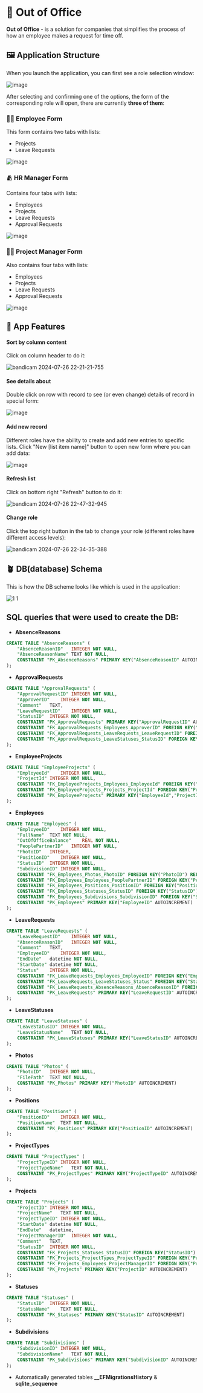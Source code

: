 # 🏢 Out of Office
**Out of Office** - is a solution for companies that simplifies the process of how an employee makes a request for time off.

## 🖼️ Application Structure
When you launch the application, you can first see a role selection window:

![image](https://github.com/user-attachments/assets/3cbeeabc-6e58-41b1-b519-91b3d74b065f)

After selecting and confirming one of the options, the form of the corresponding role will open, there are currently **three of them**:

### 🧑‍💼 Employee Form
This form contains two tabs with lists:
- Projects
- Leave Requests

![image](https://github.com/user-attachments/assets/c68f5ddf-7d6b-4e53-a5b0-d308c65ca779)

### 🫂 HR Manager Form
Contains four tabs with lists:
- Employees
- Projects
- Leave Requests
- Approval Requests

![image](https://github.com/user-attachments/assets/e4ada530-61f9-4834-b07b-36e78136b37f)

### 🤵‍♂️ Project Manager Form
Also contains four tabs with lists:
- Employees
- Projects
- Leave Requests
- Approval Requests

![image](https://github.com/user-attachments/assets/63b9def8-5c2b-43f0-8857-a681f9c32e83)

## 💪 App Features
#### Sort by column content
Click on column header to do it:

![bandicam 2024-07-26 22-21-21-755](https://github.com/user-attachments/assets/37b17cb2-8c33-4b62-aab5-bc7da97f9d50)

#### See details about
Double click on row with record to see (or even change) details of record in special form:

![image](https://github.com/user-attachments/assets/b1ba598f-8147-4b3a-aada-651695d87a98)

#### Add new record
Different roles have the ability to create and add new entries to specific lists. 
Click "New [list item name]" button to open new form where you can add data:

![image](https://github.com/user-attachments/assets/89e59c67-0e17-44e6-9ec3-4e14be0ddd80)

#### Refresh list
Click on bottom right "Refresh" button to do it:

![bandicam 2024-07-26 22-47-32-945](https://github.com/user-attachments/assets/79d5c899-05b8-47e6-9a76-54005fe9e298)

#### Change role
Click the top right button in the tab to change your role (different roles have different access levels):

![bandicam 2024-07-26 22-34-35-388](https://github.com/user-attachments/assets/f2d98d60-a3dc-404d-bbc0-4f21ce7cf03e)

## 🪴 DB(database) Schema
This is how the DB scheme looks like which is used in the application:

![1 1](https://github.com/user-attachments/assets/0738f5a8-eb4c-443d-8483-c03bd11b1551)

## SQL queries that were used to create the DB:

- **AbsenceReasons**
```sql
CREATE TABLE "AbsenceReasons" (
	"AbsenceReasonID"	INTEGER NOT NULL,
	"AbsenceReasonName"	TEXT NOT NULL,
	CONSTRAINT "PK_AbsenceReasons" PRIMARY KEY("AbsenceReasonID" AUTOINCREMENT)
);
```

- **ApprovalRequests**
```sql
CREATE TABLE "ApprovalRequests" (
	"ApprovalRequestID"	INTEGER NOT NULL,
	"ApproverID"	INTEGER NOT NULL,
	"Comment"	TEXT,
	"LeaveRequestID"	INTEGER NOT NULL,
	"StatusID"	INTEGER NOT NULL,
	CONSTRAINT "PK_ApprovalRequests" PRIMARY KEY("ApprovalRequestID" AUTOINCREMENT),
	CONSTRAINT "FK_ApprovalRequests_Employees_ApproverID" FOREIGN KEY("ApproverID") REFERENCES "Employees"("EmployeeID"),
	CONSTRAINT "FK_ApprovalRequests_LeaveRequests_LeaveRequestID" FOREIGN KEY("LeaveRequestID") REFERENCES "LeaveRequests"("LeaveRequestID"),
	CONSTRAINT "FK_ApprovalRequests_LeaveStatuses_StatusID" FOREIGN KEY("StatusID") REFERENCES "LeaveStatuses"("LeaveStatusID")
);
```

- **EmployeeProjects**
```sql
CREATE TABLE "EmployeeProjects" (
	"EmployeeId"	INTEGER NOT NULL,
	"ProjectId"	INTEGER NOT NULL,
	CONSTRAINT "FK_EmployeeProjects_Employees_EmployeeId" FOREIGN KEY("EmployeeId") REFERENCES "Employees"("EmployeeID") ON DELETE CASCADE,
	CONSTRAINT "FK_EmployeeProjects_Projects_ProjectId" FOREIGN KEY("ProjectId") REFERENCES "Projects"("ProjectID") ON DELETE CASCADE,
	CONSTRAINT "PK_EmployeeProjects" PRIMARY KEY("EmployeeId","ProjectId")
);
```

- **Employees**
```sql
CREATE TABLE "Employees" (
	"EmployeeID"	INTEGER NOT NULL,
	"FullName"	TEXT NOT NULL,
	"OutOfOfficeBalance"	REAL NOT NULL,
	"PeoplePartnerID"	INTEGER NOT NULL,
	"PhotoID"	INTEGER,
	"PositionID"	INTEGER NOT NULL,
	"StatusID"	INTEGER NOT NULL,
	"SubdivisionID"	INTEGER NOT NULL,
	CONSTRAINT "FK_Employees_Photos_PhotoID" FOREIGN KEY("PhotoID") REFERENCES "Photos"("PhotoID"),
	CONSTRAINT "FK_Employees_Employees_PeoplePartnerID" FOREIGN KEY("PeoplePartnerID") REFERENCES "Employees"("EmployeeID"),
	CONSTRAINT "FK_Employees_Positions_PositionID" FOREIGN KEY("PositionID") REFERENCES "Positions"("PositionID"),
	CONSTRAINT "FK_Employees_Statuses_StatusID" FOREIGN KEY("StatusID") REFERENCES "Statuses"("StatusID"),
	CONSTRAINT "FK_Employees_Subdivisions_SubdivisionID" FOREIGN KEY("SubdivisionID") REFERENCES "Subdivisions"("SubdivisionID"),
	CONSTRAINT "PK_Employees" PRIMARY KEY("EmployeeID" AUTOINCREMENT)
);
```

- **LeaveRequests**
```sql
CREATE TABLE "LeaveRequests" (
	"LeaveRequestID"	INTEGER NOT NULL,
	"AbsenceReasonID"	INTEGER NOT NULL,
	"Comment"	TEXT,
	"EmployeeID"	INTEGER NOT NULL,
	"EndDate"	datetime NOT NULL,
	"StartDate"	datetime NOT NULL,
	"Status"	INTEGER NOT NULL,
	CONSTRAINT "FK_LeaveRequests_Employees_EmployeeID" FOREIGN KEY("EmployeeID") REFERENCES "Employees"("EmployeeID"),
	CONSTRAINT "FK_LeaveRequests_LeaveStatuses_Status" FOREIGN KEY("Status") REFERENCES "LeaveStatuses"("LeaveStatusID"),
	CONSTRAINT "FK_LeaveRequests_AbsenceReasons_AbsenceReasonID" FOREIGN KEY("AbsenceReasonID") REFERENCES "AbsenceReasons"("AbsenceReasonID"),
	CONSTRAINT "PK_LeaveRequests" PRIMARY KEY("LeaveRequestID" AUTOINCREMENT)
);
```

- **LeaveStatuses**
```sql
CREATE TABLE "LeaveStatuses" (
	"LeaveStatusID"	INTEGER NOT NULL,
	"LeaveStatusName"	TEXT NOT NULL,
	CONSTRAINT "PK_LeaveStatuses" PRIMARY KEY("LeaveStatusID" AUTOINCREMENT)
);
```

- **Photos**
```sql
CREATE TABLE "Photos" (
	"PhotoID"	INTEGER NOT NULL,
	"FilePath"	TEXT NOT NULL,
	CONSTRAINT "PK_Photos" PRIMARY KEY("PhotoID" AUTOINCREMENT)
);
```

- **Positions**
```sql
CREATE TABLE "Positions" (
	"PositionID"	INTEGER NOT NULL,
	"PositionName"	TEXT NOT NULL,
	CONSTRAINT "PK_Positions" PRIMARY KEY("PositionID" AUTOINCREMENT)
);
```

- **ProjectTypes**
```sql
CREATE TABLE "ProjectTypes" (
	"ProjectTypeID"	INTEGER NOT NULL,
	"ProjectTypeName"	TEXT NOT NULL,
	CONSTRAINT "PK_ProjectTypes" PRIMARY KEY("ProjectTypeID" AUTOINCREMENT)
);
```

- **Projects**
```sql
CREATE TABLE "Projects" (
	"ProjectID"	INTEGER NOT NULL,
	"ProjectName"	TEXT NOT NULL,
	"ProjectTypeID"	INTEGER NOT NULL,
	"StartDate"	datetime NOT NULL,
	"EndDate"	datetime,
	"ProjectManagerID"	INTEGER NOT NULL,
	"Comment"	TEXT,
	"StatusID"	INTEGER NOT NULL,
	CONSTRAINT "FK_Projects_Statuses_StatusID" FOREIGN KEY("StatusID") REFERENCES "Statuses"("StatusID"),
	CONSTRAINT "FK_Projects_ProjectTypes_ProjectTypeID" FOREIGN KEY("ProjectTypeID") REFERENCES "ProjectTypes"("ProjectTypeID"),
	CONSTRAINT "FK_Projects_Employees_ProjectManagerID" FOREIGN KEY("ProjectManagerID") REFERENCES "Employees"("EmployeeID"),
	CONSTRAINT "PK_Projects" PRIMARY KEY("ProjectID" AUTOINCREMENT)
);
```

- **Statuses**
```sql
CREATE TABLE "Statuses" (
	"StatusID"	INTEGER NOT NULL,
	"StatusName"	TEXT NOT NULL,
	CONSTRAINT "PK_Statuses" PRIMARY KEY("StatusID" AUTOINCREMENT)
);
```

- **Subdivisions**
```sql
CREATE TABLE "Subdivisions" (
	"SubdivisionID"	INTEGER NOT NULL,
	"SubdivisionName"	TEXT NOT NULL,
	CONSTRAINT "PK_Subdivisions" PRIMARY KEY("SubdivisionID" AUTOINCREMENT)
);
```

+ Automatically generated tables **__EFMigrationsHistory** & **sqlite_sequence**

